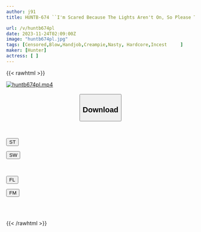 ```yaml
---
author: j91
title: HUNTB-674 ``I'm Scared Because The Lights Aren't On, So Please Take A Bath Together.'' At The Unexpected Request Of My Older Sister Who Has Huge Breasts, We're Alone In A Small Bath! Even Though It Was Dark Due To The Power Outage, Her Big Breasts Were Hitting My Arm.

url: /v/huntb674pl
date: 2023-11-24T02:09:00Z
image: "huntb674pl.jpg"
tags: [Censored,Blow,Handjob,Creampie,Nasty, Hardcore,Incest	 ]
maker: [Hunter]
actress: [ ]
---
```



{{< rawhtml >}}

<div class="video" data-videoid="QAbG44w7A8i0XWb">
    <a href="javascript:;">
        <img src="/v/huntb674pl/huntb674pl.jpg" width="WIDTH" height="HEIGHT" alt="huntb674pl.mp4" loading="lazy">
    </a>
</div>

<script type="text/javascript" src="https://j91.asia/asset/on-demand-st.js"></script>

<br>
  <link rel="stylesheet" href="https://j91.asia/asset/bs5.css">
  
  <center>
  <button class="btn btn-primary" type="button" data-bs-toggle="collapse" data-bs-target=".multi-collapse" aria-expanded="false" aria-controls="multiCollapseExample1 multiCollapseExample2"><h2>Download</h2></button></center>
</p>
<div class="row">
  <div class="col">
    <div class="collapse multi-collapse" id="multiCollapseExample1">
      <div class="card card-body">
	      	      <br>
<div class="buttons">  
<p><a href="https://streamtape.to/v/QAbG44w7A8i0XWb" target="_blank"><button class="btn-hover color-3"><i class="fa fa-download"></i> ST</button></a></p>
<p><a href="https://flaswish.com/c3w7fh3ynmkb" target="_blank"><button class="btn-hover color-2"><i class="fa fa-download"></i> SW</button></a></p></div>
    </div>
  </div>
</div>
  <div class="col">
    <div class="collapse multi-collapse" id="multiCollapseExample2">
      <div class="card card-body">
	      <br>
<div class="buttons">
<p><a href="javascript:;" target="_blank"><button class="btn-hover color-9"><i class="fa fa-download"></i> FL</button></a></p>
<p><a href="javascript:;" target="_blank"><button class="btn-hover color-8"><i class="fa fa-download"></i> FM</button></a></p></div>
<br><br>
      </div>
    </div>
  </div>
</div>

{{< /rawhtml >}}

